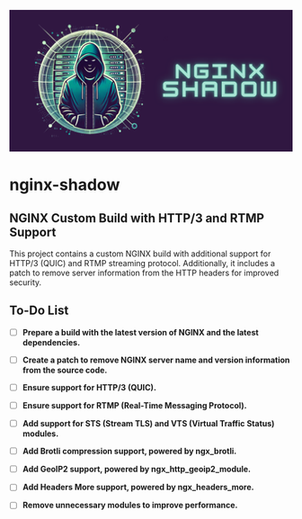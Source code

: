 ![Logo](Logo.png)

# nginx-shadow

## NGINX Custom Build with HTTP/3 and RTMP Support

This project contains a custom NGINX build with additional support for HTTP/3 (QUIC) and RTMP streaming protocol. Additionally, it includes a patch to remove server information from the HTTP headers for improved security.

## To-Do List

- [ ] **Prepare a build with the latest version of NGINX and the latest dependencies.**
- [ ] **Create a patch to remove NGINX server name and version information from the source code.**
- [ ] **Ensure support for HTTP/3 (QUIC).**
- [ ] **Ensure support for RTMP (Real-Time Messaging Protocol).**
- [ ] **Add support for STS (Stream TLS) and VTS (Virtual Traffic Status) modules.**
- [ ] **Add Brotli compression support, powered by ngx_brotli.**
- [ ] **Add GeoIP2 support, powered by ngx_http_geoip2_module.**
- [ ] **Add Headers More support, powered by ngx_headers_more.**
- [ ] **Remove unnecessary modules to improve performance.**




